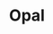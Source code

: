 ---
templateKey: blog-post
featuredpost: false
featuredimage: /assets/Opal.png
title: Opal
description: Mineral
testfield: 1128
---